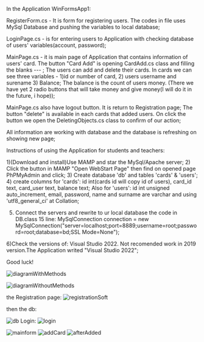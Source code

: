 In the Application WinFormsApp1:

RegisterForm.cs - It is form for registering users. The codes in file uses MySql Database and
pushing the variables to local database;

LoginPage.cs - is for entering users to Application with checking database of users' variables(account, password);

MainPage.cs - it is main page of Application that contains information of users' card. The button
 "Card Add" is opening CardAdd.cs class and filling the blanks --- ;
The users can add and delete their cards. In cards we can see three variables - 1)id or number of card, 
2) users username and surename 3) Balance; The balance is the count of users money.
(There we have yet 2 radio buttons 
that will take money and give money(I will do it in the future, i hope));

MainPage.cs also have logout button. It is return to Registration page;
The button "delete" is available in each cards that added users. On click the button we
open the DeletingObjects.cs class to confirm of our action;

All information are working with database and the database is refreshing on showing new page;


Instructions of using the Application for students and teachers:

1)(Download and install)Use MAMP and star the MySql/Apache server;
2) Click the button in MAMP "Open WebStart Page" then find on opened page PhPMyAdmin and click;
3) Create database 'db' and tables 'cards' & 'users';
4) create columns for 'cards':
id int(cards id will copy id of users), card_id text, card_user text, balance text;
Also for 'users':
id int unsigned auto_increment, email, password, name and surname are varchar and using 'utf8_general_ci' at Collation;

5) Connect the servers and rewrite to ur local database the code in DB.class 15 line:
MySqlConnection connection = new MySqlConnection("server=localhost;port=8889;username=root;password=root;database=bd;SSL Mode=None");

6)Check the versions of: 
Visual Studio 2022. Not recomended work in 2019 version.The Application writed "Visual Studio 2022";

Good luck!

![diagramWithMethods](https://user-images.githubusercontent.com/76080041/201706573-d81d4580-6829-4f4e-a3de-eb9953af20d9.png)


![diagramWithoutMethods](https://user-images.githubusercontent.com/76080041/201706719-62fa6f36-ec7c-4a95-b11f-487cfbfe66fb.png)

the Registration page:
![registrationSoft](https://user-images.githubusercontent.com/76080041/201711819-7ec7bb75-c6d0-4bad-a13b-2b5070e1dc3b.png)

then the db:

![db](https://user-images.githubusercontent.com/76080041/201711446-b10c6436-eff7-427a-adec-33d671fa588a.png)
Login:
![login](https://user-images.githubusercontent.com/76080041/201711942-f7becd09-8575-49bc-b17c-c64e72d130a6.png)


![mainform](https://user-images.githubusercontent.com/76080041/201711478-88e58082-ffb5-47bc-ad43-48f71380766c.png)
![addCard](https://user-images.githubusercontent.com/76080041/201711504-f1401ac3-0670-4b8f-9730-79b89fb17c2b.png)
![afterAdded](https://user-images.githubusercontent.com/76080041/201711534-03635d8d-6631-4e89-9c68-0a30710e9d62.png)

